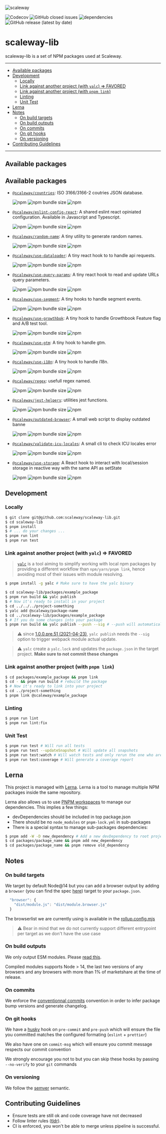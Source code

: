 ![scaleway](https://user-images.githubusercontent.com/14060273/115696039-96f9ae00-a362-11eb-8225-8daafc861e86.png)

![Codecov](https://img.shields.io/codecov/c/github/scaleway/scaleway-lib)
![GitHub closed issues](https://img.shields.io/github/issues-closed/scaleway/scaleway-lib)
![dependencies](https://david-dm.org/scaleway/scaleway-lib.svg)
![GitHub release (latest by date)](https://img.shields.io/github/v/release/scaleway/scaleway-lib)

# scaleway-lib

scaleway-lib is a set of NPM packages used at Scaleway.

---

- [Available packages](#available-packages)
- [Development](#development)
  - [Locally](#locally)
  - [Link against another project (with `yalc`) => FAVORED](#link-against-another-project-with-yalc--favored)
  - [Link against another project (with `pnpm link`)](#link-against-another-project-with-pnpm-link)
  - [Linting](#linting)
  - [Unit Test](#unit-test)
- [Lerna](#lerna)
- [Notes](#notes)
  - [On build targets](#on-build-targets)
  - [On build outputs](#on-build-outputs)
  - [On commits](#on-commits)
  - [On git hooks](#on-git-hooks)
  - [On versioning](#on-versioning)
- [Contributing Guidelines](#contributing-guidelines)

---

## Available packages

## Available packages

- [`@scaleway/countries`](./packages/countries/README.md): ISO 3166/3166-2 coutries JSON database.

  ![npm](https://img.shields.io/npm/dm/@scaleway/countries)
  ![npm bundle size](https://img.shields.io/bundlephobia/min/@scaleway/countries)
  ![npm](https://img.shields.io/npm/v/@scaleway/countries)

- [`@scaleway/eslint-config-react`](./packages/eslint-config-react/README.md): A shared eslint react opiniated configuration. Available in Javascript and Typescript.

  ![npm](https://img.shields.io/npm/dm/@scaleway/eslint-config-react)
  ![npm bundle size](https://img.shields.io/bundlephobia/min/@scaleway/eslint-config-react)
  ![npm](https://img.shields.io/npm/v/@scaleway/eslint-config-react)

- [`@scaleway/random-name`](./packages/random-name/README.md): A tiny utility to generate random names.

  ![npm](https://img.shields.io/npm/dm/@scaleway/random-name)
  ![npm bundle size](https://img.shields.io/bundlephobia/min/@scaleway/random-name)
  ![npm](https://img.shields.io/npm/v/@scaleway/random-name)

- [`@scaleway/use-dataloader`](./packages/use-dataloader/README.md):
  A tiny react hook to to handle api requests.

  ![npm](https://img.shields.io/npm/dm/@scaleway/use-dataloader)
  ![npm bundle size](https://img.shields.io/bundlephobia/min/@scaleway/use-dataloader)
  ![npm](https://img.shields.io/npm/v/@scaleway/use-dataloader)

- [`@scaleway/use-query-params`](./packages/use-query-params/README.md):
  A tiny react hook to read and update URLs query parameters.

  ![npm](https://img.shields.io/npm/dm/@scaleway/use-query-params)
  ![npm bundle size](https://img.shields.io/bundlephobia/min/@scaleway/use-query-params)
  ![npm](https://img.shields.io/npm/v/@scaleway/use-query-params)

- [`@scaleway/use-segment`](./packages/use-segment/README.md):
  A tiny hooks to handle segment events.

  ![npm](https://img.shields.io/npm/dm/@scaleway/use-segment)
  ![npm bundle size](https://img.shields.io/bundlephobia/min/@scaleway/use-segment)
  ![npm](https://img.shields.io/npm/v/@scaleway/use-segment)

- [`@scaleway/use-growthbok`](./packages/use-growthbok/README.md):
  A tiny hook to handle Growthbook Feature flag and A/B test tool.

  ![npm](https://img.shields.io/npm/dm/@scaleway/use-growthbok)
  ![npm bundle size](https://img.shields.io/bundlephobia/min/@scaleway/use-growthbok)
  ![npm](https://img.shields.io/npm/v/@scaleway/use-growthbok)

- [`@scaleway/use-gtm`](./packages/use-gtm/README.md):
  A tiny hook to handle gtm.

  ![npm](https://img.shields.io/npm/dm/@scaleway/use-gtm)
  ![npm bundle size](https://img.shields.io/bundlephobia/min/@scaleway/use-gtm)
  ![npm](https://img.shields.io/npm/v/@scaleway/use-gtm)

- [`@scaleway/use-i18n`](./packages/use-i18n/README.md):
  A tiny hook to handle i18n.

  ![npm](https://img.shields.io/npm/dm/@scaleway/use-i18n)
  ![npm bundle size](https://img.shields.io/bundlephobia/min/@scaleway/use-i18n)
  ![npm](https://img.shields.io/npm/v/@scaleway/use-i18n)

- [`@scaleway/regex`](./packages/regex/README.md): usefull regex named.

  ![npm](https://img.shields.io/npm/dm/@scaleway/regex)
  ![npm bundle size](https://img.shields.io/bundlephobia/min/@scaleway/regex)
  ![npm](https://img.shields.io/npm/v/@scaleway/regex)

- [`@scaleway/jest-helpers`](./packages/jest-helpers/README.md): utilities jest functions.

  ![npm](https://img.shields.io/npm/dm/@scaleway/jest-helpers)
  ![npm bundle size](https://img.shields.io/bundlephobia/min/@scaleway/jest-helpers)
  ![npm](https://img.shields.io/npm/v/@scaleway/jest-helpers)

- [`@scaleway/outdated-browser`](./packages/outdated-browser/README.md): A small web script to display outdated banne

  ![npm](https://img.shields.io/npm/dm/@scaleway/outdated-browser)
  ![npm bundle size](https://img.shields.io/bundlephobia/min/@scaleway/outdated-browser)
  ![npm](https://img.shields.io/npm/v/@scaleway/outdated-browser)

- [`@scaleway/validate-icu-locales`](./packages/validate-icu-locales/README.md): A small cli to check ICU locales error

  ![npm](https://img.shields.io/npm/dm/@scaleway/validate-icu-locales)
  ![npm bundle size](https://img.shields.io/bundlephobia/min/@scaleway/validate-icu-locales)
  ![npm](https://img.shields.io/npm/v/@scaleway/validate-icu-locales)

- [`@scaleway/use-storage`](./packages/use-storage/README.md): A React hook to interact with local/session storage in reactive way with the same API as setState

  ![npm](https://img.shields.io/npm/dm/@scaleway/use-storage)
  ![npm bundle size](https://img.shields.io/bundlephobia/min/@scaleway/use-storage)
  ![npm](https://img.shields.io/npm/v/@scaleway/use-storage)

## Development

### Locally

```bash
$ git clone git@github.com:scaleway/scaleway-lib.git
$ cd scaleway-lib
$ pnpm install
$ # ... do your changes ...
$ pnpm run lint
$ pnpm run test
```

### Link against another project (with `yalc`) => FAVORED

> [`yalc`](https://github.com/whitecolor/yalc) is a tool aiming to simplify working with local npm packages by providing a different workflow than `npm/yarn/pnpm link`, hence avoiding most of their issues with module resolving.

```bash
$ pnpm install -g yalc # Make sure to have the yalc binary
```

```bash
$ cd scaleway-lib/packages/example_package
$ pnpm run build && yalc publish
$ # Now it's ready to install in your project
$ cd ../../../project-something
$ yalc add @scaleway/package-name
$ cd ../scaleway-lib/packages/example_package
$ # If you do some changes into your package
$ pnpm run build && yalc publish --push --sig # --push will automatically update the package on projects where it have been added, --sig updates the signature hash to trigger webpack update
```

> :warning: since [1.0.0.pre.51 (2021-04-23)](https://github.com/wclr/yalc/blob/master/CHANGELOG.md#100pre51-2021-04-23), `yalc publish` needs the `--sig` option to trigger webpack module actual update.

> :warning: `yalc` create a `yalc.lock` and updates the `package.json` in the target project. **Make sure to not commit these changes**

### Link against another project (with `pnpm link`)

```bash
$ cd packages/example_package && pnpm link
$ cd - && pnpm run build # rebuild the package
$ # Now it's ready to link into your project
$ cd ../project-something
$ pnpm link @scaleway/example_package
```

### Linting

```bash
$ pnpm run lint
$ pnpm run lint:fix
```

### Unit Test

```bash
$ pnpm run test # Will run all tests
$ pnpm run test --updateSnapshot # Will update all snapshots
$ pnpm run test:watch # Will watch tests and only rerun the one who are modified
$ pnpm run test:coverage # Will generate a coverage report
```

## Lerna

This project is managed with [Lerna](https://lerna.js.org). Lerna is a tool to manage multiple NPM packages inside the same repository.

Lerna also allows us to use [PNPM workspaces](https://pnpm.io/workspaces) to manage our dependencies. This implies a few things:

- devDependencies should be included in top package.json
- There should be no `node_modules` or `pnpm-lock.yml` in sub-packages
- There is a special syntax to manage sub-packages dependencies:

```bash
$ pnpm add -W -D new_dependency # Add a new devDependency to root project
$ cd packages/package_name && pnpm add new_dependency
$ cd packages/package_name && pnpm remove old_dependency
```

## Notes

### On build targets

We target by default Node@14 but you can add a browser output by adding a `browser` (you can find the spec [here](https://github.com/defunctzombie/package-browser-field-spec)) target to your `package.json`.

```js
  "browser": {
    "dist/module.js": "dist/module.browser.js"
  }
```

The browserlist we are currently using is available in the [rollup.config.mjs](./rollup.config.mjs)

> :warning: Bear in mind that we do not currently support different entrypoint per target as we don't have the use case

### On build outputs

We only output ESM modules. Please [read this](https://gist.github.com/sindresorhus/a39789f98801d908bbc7ff3ecc99d99c).

Compiled modules supports Node > 14, the last two versions of any browsers and any browsers with more than 1% of marketshare at the time of release.

### On commits

We enforce the [conventionnal commits](https://www.conventionalcommits.org) convention in order to infer package bump versions and generate changelog.

### On git hooks

We have a [husky](https://github.com/typicode/husky) hook on `pre-commit` and `pre-push` which will ensure the file you committed matches the configured formating (`eslint` + `prettier`)

We also have one on `commit-msg` which will ensure you commit message respects our commit convention

We strongly encourage you not to but you can skip these hooks by passing `--no-verify` to your `git` commands

### On versioning

We follow the [semver](http://semver.org/) semantic.

## Contributing Guidelines

- Ensure tests are still ok and code coverage have not decreased
- Follow linter rules ([tldr](#linting)).
- CI is enforced, you won't be able to merge unless pipeline is successful.
